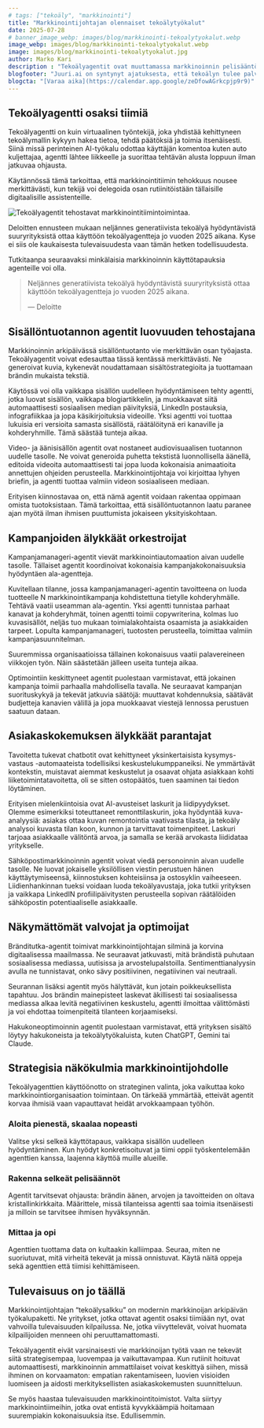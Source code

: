 ```yaml
---
# tags: ["tekoäly", "markkinointi"]
title: "Markkinointijohtajan olennaiset tekoälytyökalut"
date: 2025-07-28
# banner_image_webp: images/blog/markkinointi-tekoalytyokalut.webp
image_webp: images/blog/markkinointi-tekoalytyokalut.webp
image: images/blog/markkinointi-tekoalytyokalut.jpg
author: Marko Kari
description : "Tekoälyagentit ovat muuttamassa markkinoinnin pelisääntöjä. Markkinointijohtajan työkalu-arsenaaliin on ilmestynyt uudenlaisia digitaalisia assistentteja, jotka kykenevät itsenäisesti toimimaan kohti asetettuja tavoitteita. Mutta mitä nämä agentit oikeastaan ovat, ja miksi jokaisen markkinointipäättäjän tulisi tuntea ne?"
blogfooter: "Juuri.ai on syntynyt ajatuksesta, että tekoälyn tulee palvella ihmistä, ei toisin päin. Hyödynnämme uusimpia kielimalleja ja automaatioteknologioita, jotta sinulle jää enemmän aikaa olennaiseen eli kasvuun, luovuuteen ja asiakastyöhön. Jutellaanko?"
blogcta: "[Varaa aika](https://calendar.app.google/zeDfowAGrkcpjp9r9)"
---
```


## Tekoälyagentti osaksi tiimiä

Tekoälyagentti on kuin virtuaalinen työntekijä, joka yhdistää kehittyneen tekoälymallin kykyyn hakea tietoa, tehdä päätöksiä ja toimia itsenäisesti. Siinä missä perinteinen AI-työkalu odottaa käyttäjän komentoa kuten auto kuljettajaa, agentti lähtee liikkeelle ja suorittaa tehtävän alusta loppuun ilman jatkuvaa ohjausta.

Käytännössä tämä tarkoittaa, että markkinointitiimin tehokkuus nousee merkittävästi, kun tekijä voi delegoida osan rutiinitöistään tällaisille digitaalisille assistenteille.

![Tekoälyagentit tehostavat markkinointitiimintoimintaa.](/images/blog/markkinointi-tekoalytyokalut.jpg)

Deloitten ennusteen mukaan neljännes generatiivista tekoälyä hyödyntävistä suuryrityksistä ottaa käyttöön tekoälyagentteja jo vuoden 2025 aikana. Kyse ei siis ole kaukaisesta tulevaisuudesta vaan tämän hetken todellisuudesta.

Tutkitaanpa seuraavaksi minkälaisia markkinoinnin käyttötapauksia agenteille voi olla. 


> Neljännes generatiivista tekoälyä hyödyntävistä suuryrityksistä ottaa käyttöön tekoälyagentteja jo vuoden 2025 aikana.
> 
> — Deloitte

## Sisällöntuotannon agentit luovuuden tehostajana

Markkinoinnin arkipäivässä sisällöntuotanto vie merkittävän osan työajasta. Tekoälyagentit voivat edesauttaa tässä kentässä merkittävästi. Ne generoivat kuvia, kykenevät noudattamaan sisältöstrategioita ja tuottamaan brändin mukaista tekstiä.

Käytössä voi olla vaikkapa sisällön uudelleen hyödyntämiseen tehty agentti, jotka luovat sisällön, vaikkapa blogiartikkelin, ja muokkaavat siitä automaattisesti sosiaalisen median päivityksiä, LinkedIn postauksia, infografiikkaa ja jopa käsikirjoituksia videoille. Yksi agentti voi tuottaa lukuisia eri versioita samasta sisällöstä, räätälöitynä eri kanaville ja kohderyhmille. Tämä säästää tunteja aikaa. 

Video- ja äänisisällön agentit ovat nostaneet audiovisuaalisen tuotannon uudelle tasolle. Ne voivat generoida puhetta tekstistä luonnollisella äänellä, editoida videoita automaattisesti tai jopa luoda kokonaisia animaatioita annettujen ohjeiden perusteella. Markkinointijohtaja voi kirjoittaa lyhyen briefin, ja agentti tuottaa valmiin videon sosiaaliseen mediaan.

Erityisen kiinnostavaa on, että nämä agentit voidaan rakentaa oppimaan omista tuotoksistaan. Tämä tarkoittaa, että sisällöntuotannon laatu paranee ajan myötä ilman ihmisen puuttumista jokaiseen yksityiskohtaan.

## Kampanjoiden älykkäät orkestroijat

Kampanjamanageri-agentit vievät markkinointiautomaation aivan uudelle tasolle. Tällaiset agentit koordinoivat kokonaisia kampanjakokonaisuuksia hyödyntäen ala-agentteja.

Kuvitellaan tilanne, jossa kampanjamanageri-agentin tavoitteena on luoda tuotteelle N markkinointikampanja kohdistettuna tietylle kohderyhmälle. Tehtävä vaatii useamman ala-agentin. Yksi agentti tunnistaa parhaat kanavat ja kohderyhmät, toinen agentti toimii copywriterina, kolmas luo kuvasisällöt, neljäs tuo mukaan toimialakohtaista osaamista ja asiakkaiden tarpeet. Lopulta kampanjamanageri, tuotosten perusteella, toimittaa valmiin kampanjasuunnitelman. 

Suuremmissa organisaatioissa tällainen kokonaisuus vaatii palavereineen viikkojen työn. Näin säästetään jälleen useita tunteja aikaa.

Optimointiin keskittyneet agentit puolestaan varmistavat, että jokainen kampanja toimii parhaalla mahdollisella tavalla. Ne seuraavat kampanjan suorituskykyä ja tekevät jatkuvia säätöjä: muuttavat kohdennuksia, säätävät budjetteja kanavien välillä ja jopa muokkaavat viestejä lennossa perustuen saatuun dataan.

## Asiakaskokemuksen älykkäät parantajat

Tavoitetta tukevat chatbotit ovat kehittyneet yksinkertaisista kysymys-vastaus -automaateista todellisiksi keskustelukumppaneiksi. Ne ymmärtävät kontekstin, muistavat aiemmat keskustelut ja osaavat ohjata asiakkaan kohti liiketoimintatavoitetta, oli se sitten ostopäätös, tuen saaminen tai tiedon löytäminen.

Erityisen mielenkiintoisia ovat AI-avusteiset laskurit ja liidipyydykset. Olemme esimerkiksi toteuttaneet remonttilaskurin, joka hyödyntää kuva-analyysiä: asiakas ottaa kuvan remontointia vaativasta tilasta, ja tekoäly analysoi kuvasta tilan koon, kunnon ja tarvittavat toimenpiteet. Laskuri tarjoaa asiakkaalle välitöntä arvoa, ja samalla se kerää arvokasta liididataa yritykselle. 

Sähköpostimarkkinoinnin agentit voivat viedä personoinnin aivan uudelle tasolle. Ne luovat jokaiselle yksilöllisen viestin perustuen hänen käyttäytymiseensä, kiinnostuksen kohteisiinsa ja ostosyklin vaiheeseen. Liidienhankinnan tueksi voidaan luoda tekoälyavustaja, joka tutkii yrityksen ja vaikkapa LinkedIN profiilipäivitysten perusteella sopivan räätälöiden sähköpostin potentiaaliselle asiakkaalle.

## Näkymättömät valvojat ja optimoijat

Bränditutka-agentit toimivat markkinointijohtajan silminä ja korvina digitaalisessa maailmassa. Ne seuraavat jatkuvasti, mitä brändistä puhutaan sosiaalisessa mediassa, uutisissa ja arvostelupalstoilla. Sentimenttianalyysin avulla ne tunnistavat, onko sävy positiivinen, negatiivinen vai neutraali.

Seurannan lisäksi agentit myös hälyttävät, kun jotain poikkeuksellista tapahtuu. Jos brändin mainepisteet laskevat äkillisesti tai sosiaalisessa mediassa alkaa levitä negatiivinen keskustelu, agentti ilmoittaa välittömästi ja voi ehdottaa toimenpiteitä tilanteen korjaamiseksi.

Hakukoneoptimoinnin agentit puolestaan varmistavat, että yrityksen sisältö löytyy hakukoneista ja tekoälytyökaluista, kuten ChatGPT, Gemini tai Claude. 

## Strategisia näkökulmia markkinointijohdolle

Tekoälyagenttien käyttöönotto on strateginen valinta, joka vaikuttaa koko markkinointiorganisaation toimintaan. On tärkeää ymmärtää, etteivät agentit korvaa ihmisiä vaan vapauttavat heidät arvokkaampaan työhön. 

### Aloita pienestä, skaalaa nopeasti 
Valitse yksi selkeä käyttötapaus, vaikkapa sisällön uudelleen hyödyntäminen. Kun hyödyt konkretisoituvat ja tiimi oppii työskentelemään agenttien kanssa, laajenna käyttöä muille alueille.

### Rakenna selkeät pelisäännöt  
Agentit tarvitsevat ohjausta: brändin äänen, arvojen ja tavoitteiden on oltava kristallinkirkkaita. Määrittele, missä tilanteissa agentti saa toimia itsenäisesti ja milloin se tarvitsee ihmisen hyväksynnän.

### Mittaa ja opi 
Agenttien tuottama data on kultaakin kalliimpaa. Seuraa, miten ne suoriutuvat, mitä virheitä tekevät ja missä onnistuvat. Käytä näitä oppeja sekä agenttien että tiimisi kehittämiseen.

## Tulevaisuus on jo täällä

Markkinointijohtajan “tekoälysalkku” on modernin markkinoijan arkipäivän työkalupaketti. Ne yritykset, jotka ottavat agentit osaksi tiimiään nyt, ovat vahvoilla tulevaisuuden kilpailussa. Ne, jotka viivyttelevät, voivat huomata kilpailijoiden menneen ohi peruuttamattomasti.

Tekoälyagentit eivät varsinaisesti vie markkinoijan työtä vaan ne tekevät siitä strategisempaa, luovempaa ja vaikuttavampaa. Kun rutiinit hoituvat automaattisesti, markkinoinnin ammattilaiset voivat keskittyä siihen, missä ihminen on korvaamaton: empatian rakentamiseen, luovien visioiden luomiseen ja aidosti merkityksellisten asiakaskokemusten suunnitteluun.

Se myös haastaa tulevaisuuden markkinointitoimistot. Valta siirtyy markkinointiimeihin, jotka ovat entistä kyvykkäämpiä hoitamaan suurempiakin kokonaisuuksia itse. Edullisemmin.


